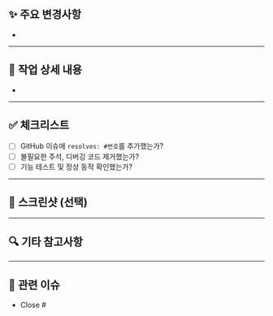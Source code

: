 ## ✨ 주요 변경사항
<!-- 여기에 어떤 변경을 했는지 설명해주세요-->
- 

---

## 📝 작업 상세 내용
<!--리뷰어가 특별히 봐줬으면 하는 부분이 있다면 여기에 적어주세요-->
- 

---

## ✅ 체크리스트
- [ ] GitHub 이슈에 `resolves: #번호`를 추가했는가?
- [ ] 불필요한 주석, 디버깅 코드 제거했는가?
- [ ] 기능 테스트 및 정상 동작 확인했는가?

---

## 📸 스크린샷 (선택)
<!-- UI 변경 사항이 있다면 여기에 첨부해주세요 (Drag & Drop 가능) -->

---

## 🔍 기타 참고사항
<!--리뷰어에게 공유하고 싶은 추가 정보가 있다면 여기에 작성해주세요-->

---

## 🔗 관련 이슈
<!-- 반드시 관련 이슈 번호를 적어주세요. 예시: Close #123 -->
- Close #
